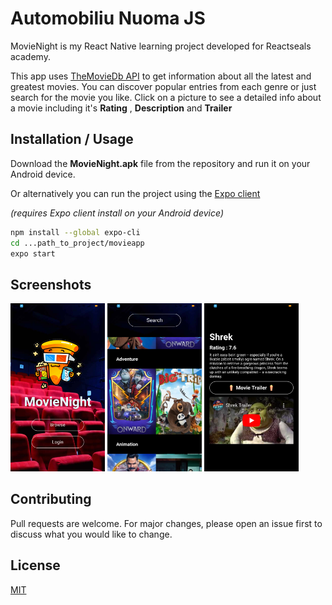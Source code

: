 # Automobiliu Nuoma JS

MovieNight is my React Native learning project developed for Reactseals academy. 

This app uses [TheMovieDb API](https://developers.themoviedb.org/3/getting-started/introduction) to get information about all the latest and greatest movies. You can discover popular entries from each genre or just search for the movie you like. Click on a picture to see a detailed info about a movie including it's **Rating** , **Description** and **Trailer**

## Installation / Usage

Download the **MovieNight.apk** file from the repository and run it on your Android device.

Or alternatively you can run the project using the [Expo client](https://expo.io/) 

*(requires Expo client install on your Android device)*

```bash
npm install --global expo-cli
cd ...path_to_project/movieapp
expo start
```

## Screenshots

<img src="https://raw.githubusercontent.com/jonaspetraska7/Reactseals-Movie-Review-Android-App/master/screenshots/ss1.png" width="30%"></img> <img src="https://raw.githubusercontent.com/jonaspetraska7/Reactseals-Movie-Review-Android-App/master/screenshots/ss2.png" width="30%"></img> <img src="https://raw.githubusercontent.com/jonaspetraska7/Reactseals-Movie-Review-Android-App/master/screenshots/ss3.png" width="30%"></img> 

## Contributing
Pull requests are welcome. For major changes, please open an issue first to discuss what you would like to change.

## License
[MIT](https://choosealicense.com/licenses/mit/)
